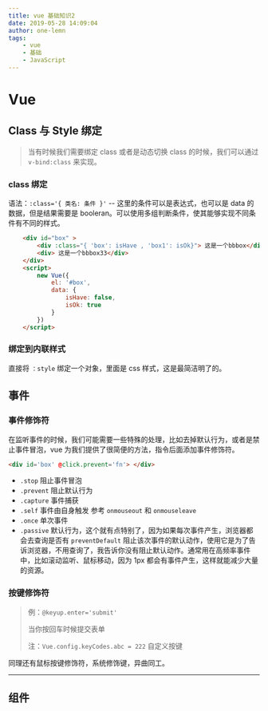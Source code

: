 ```yaml
---
title: vue 基础知识2
date: 2019-05-28 14:09:04
author: one-lemn
tags:
	- vue
	- 基础
	- JavaScript
---
```


# Vue

## Class 与 Style 绑定

> 当有时候我们需要绑定 class 或者是动态切换 class 的时候，我们可以通过 `v-bind:class` 来实现。

### class 绑定

语法：`:class='{ 类名: 条件 }'`  -- 这里的条件可以是表达式，也可以是 data 的数据，但是结果需要是 booleran。可以使用多组判断条件，使其能够实现不同条件有不同的样式。

```html
	<div id="box" >
        <div :class="{ 'box': isHave , 'box1': isOk}"> 这是一个bbbox</div>
        <div> 这是一个bbbox33</div>
    </div>
    <script>
        new Vue({
            el: '#box',
            data: {
                isHave: false,
                isOk: true
            }
        })
    </script>
```

### 绑定到内联样式

直接将 `：style` 绑定一个对象，里面是 css 样式，这是最简洁明了的。

## 事件

### 事件修饰符

在监听事件的时候，我们可能需要一些特殊的处理，比如去掉默认行为，或者是禁止事件冒泡，vue 为我们提供了很简便的方法，指令后面添加事件修饰符。

```html
<div id='box' @click.prevent='fn'> </div>
```

- `.stop`	阻止事件冒泡
- `.prevent`	阻止默认行为
- `.capture`	事件捕获
- `.self`	     事件由自身触发  参考 `onmouseout` 和 `onmouseleave`
- `.once`	单次事件
- `.passive`	默认行为，这个就有点特别了，因为如果每次事件产生，浏览器都会去查询是否有 `preventDefault` 阻止该次事件的默认动作，使用它是为了告诉浏览器，不用查询了，我告诉你没有阻止默认动作。通常用在高频率事件中，比如滚动监听、鼠标移动，因为 1px 都会有事件产生，这样就能减少大量的资源。

### 按键修饰符

> 例：`@keyup.enter='submit'`
>
> 当你按回车时候提交表单
>
> 注：`Vue.config.keyCodes.abc = 222`	自定义按键

同理还有鼠标按键修饰符，系统修饰键，异曲同工。

---

## 组件

